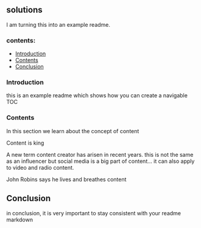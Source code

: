 
## solutions

I am turning this into an example readme. 

### contents: 
* [Introduction](#introduction)
* [Contents](#contents)
* [Conclusion](#conclusion)



### Introduction

this is an example readme which shows how you can create a navigable TOC 

### Contents 

In this section we learn about the concept of content

Content is king 

A new term content creator has arisen in recent years. this is not the same as an influencer but social media is a big part of content... it can also apply to video and radio content. 

John Robins says he lives and breathes content 


## Conclusion 

in conclusion, it is very important to stay consistent with your readme markdown 

